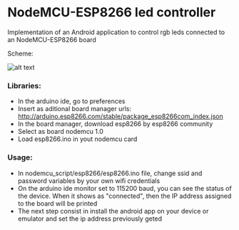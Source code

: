 # NodeMCU-ESP8266 led controller

Implementation of an Android application to control rgb leds connected to an NodeMCU-ESP8266 board


Scheme:


![alt text](https://mechatronicsblog.com/wp-content/uploads/2019/03/LED_RGB_sketch.png)


### Libraries: 

- In the arduino ide, go to preferences
- Insert as aditional board manager urls: http://arduino.esp8266.com/stable/package_esp8266com_index.json
- In the board manager, download esp8266 by esp8266 community
- Select as board nodemcu 1.0
- Load esp8266.ino in yout nodemcu card

### Usage: 

- In nodemcu_script/esp8266/esp8266.ino file, change ssid and password variables by your own wifi credentials
- On the arduino ide monitor set to 115200 baud, you can see the status of the device. When it shows as "connected", then the IP address assigned to the board will be printed
- The next step consist in install the android app on your device or emulator and set the ip address previously geted
